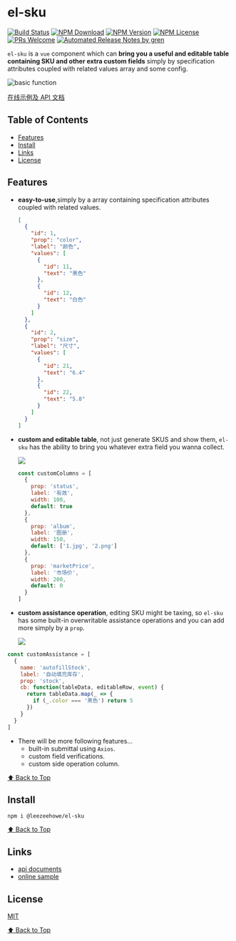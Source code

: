 # el-sku

[![Build Status](https://badgen.net/travis/leezeehowe/el-sku/master)](https://travis-ci.com/leezeehowe/el-sku)
[![NPM Download](https://badgen.net/npm/dm/@leezeehowe/el-sku)](https://www.npmjs.com/package/@leezeehowe/el-sku)
[![NPM Version](https://badge.fury.io/js/%40leezeehowe%2Fel-sku.svg)](https://www.npmjs.com/package/@leezeehowe/el-sku)
[![NPM License](https://badgen.net/npm/license/@leezeehowe/el-sku)](https://github.com/leezeehowe/el-sku/blob/master/LICENSE)
[![PRs Welcome](https://img.shields.io/badge/PRs-welcome-brightgreen.svg)](https://github.com/lee/el-sku/pulls)
[![Automated Release Notes by gren](https://img.shields.io/badge/%F0%9F%A4%96-release%20notes-00B2EE.svg)](https://github-tools.github.io/github-release-notes/)

`el-sku` is a `vue` component which can **bring you a useful and editable table containing SKU and other extra custom fields** simply by specification attributes coupled with related values array and some config.

![basic function](https://lee-img-bed.oss-cn-shenzhen.aliyuncs.com/el-sku.png)

[在线示例及 API 文档](https://leezeehowe.github.io/el-sku/)

## Table of Contents

- [Features](#features)
- [Install](#install)
- [Links](#links)
- [License](#license)

## Features

- **easy-to-use**,simply by a array containing specification attributes coupled with related values.

  ```json
  [
    {
      "id": 1,
      "prop": "color",
      "label": "颜色",
      "values": [
        {
          "id": 11,
          "text": "黑色"
        },
        {
          "id": 12,
          "text": "白色"
        }
      ]
    },
    {
      "id": 2,
      "prop": "size",
      "label": "尺寸",
      "values": [
        {
          "id": 21,
          "text": "6.4"
        },
        {
          "id": 22,
          "text": "5.8"
        }
      ]
    }
  ]
  ```

* **custom and editable table**, not just generate SKUS and show them, `el-sku` has the ability to bring you whatever extra field you wanna collect.

  ![](https://lee-img-bed.oss-cn-shenzhen.aliyuncs.com/el-sku-custom-column.png)

  ```javascript
  const customColumns = [
    {
      prop: 'status',
      label: '有效',
      width: 100,
      default: true
    },
    {
      prop: 'album',
      label: '图册',
      width: 150,
      default: ['1.jpg', '2.png']
    },
    {
      prop: 'marketPrice',
      label: '市场价',
      width: 200,
      default: 0
    }
  ]
  ```

- **custom assistance operation**, editing SKU might be taxing, so `el-sku` has some built-in overwritable assistance operations and you can add more simply by a `prop`.

  ![](https://lee-img-bed.oss-cn-shenzhen.aliyuncs.com/el-sku-custom-assistance.png)

```javascript
const customAssistance = [
  {
    name: 'autofillStock',
    label: '自动填充库存',
    prop: 'stock',
    cb: function(tableData, editableRow, event) {
      return tableData.map(_ => {
        if (_.color === '黑色') return 5
      })
    }
  }
]
```

- There will be more following features...
  - built-in submittal using `Axios`.
  - custom field verifications.
  - custom side operation column.

[⬆ Back to Top](#table-of-contents)

## Install

```
npm i @leezeehowe/el-sku
```

[⬆ Back to Top](#table-of-contents)

## Links

- [api documents](https://leezeehowe.github.io/el-sku/)
- [online sample](https://leezeehowe.github.io/el-sku/)

## License

[MIT](./LICENSE)

[⬆ Back to Top](#table-of-contents)
